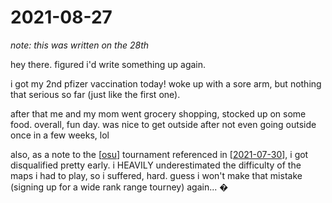 # 2021-08-27

*note: this was written on the 28th*

hey there. figured i'd write something up again.

i got my 2nd pfizer vaccination today! woke up with a sore arm, but nothing that serious so far (just like the first one).

after that me and my mom went grocery shopping, stocked up on some food. overall, fun day. was nice to get outside after not even going outside once in a few weeks, lol

also, as a note to the [[osu]] tournament referenced in [[2021-07-30]], i got disqualified pretty early. i HEAVILY underestimated the difficulty of the maps i had to play, so i suffered, hard. guess i won't make that mistake (signing up for a wide rank range tourney) again... �


[//begin]: # "Autogenerated link references for markdown compatibility"
[osu]: osu.md "osu"
[2021-07-30]: 2021-07-30.md "2021-07-30"
[//end]: # "Autogenerated link references"